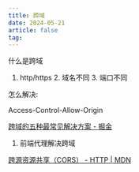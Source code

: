 ```yaml
---
title: 跨域
date: 2024-05-21
article: false
tag:
---
```


什么是跨域  
 
1. http/https 2. 域名不同 3. 端口不同

怎么解决:  
  
Access-Control-Allow-Origin

[跨域的五种最常见解决方案 - 掘金](https://juejin.cn/post/7194734127390654520)
1. 前端代理解决跨域

[跨源资源共享（CORS） - HTTP | MDN](https://developer.mozilla.org/zh-CN/docs/Web/HTTP/CORS)
